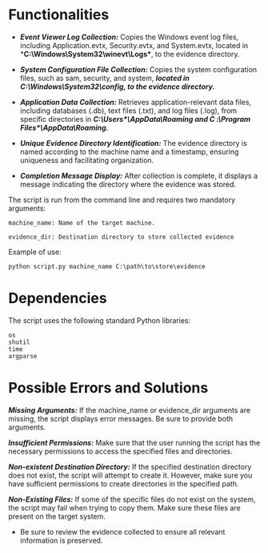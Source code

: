 # Functionalities

- ***Event Viewer Log Collection:***
        Copies the Windows event log files, including Application.evtx, Security.evtx, and System.evtx, located in ***C:\Windows\System32\winevt\Logs\***, to the evidence directory.

- ***System Configuration File Collection:***
        Copies the system configuration files, such as sam, security, and system, ***located in C:\Windows\System32\config\, to the evidence directory.***

- ***Application Data Collection:***
        Retrieves application-relevant data files, including databases (.db), text files (.txt), and log files (.log), from specific directories in ***C:\Users\*\\AppData\Roaming and C :\Program Files\*\\AppData\Roaming.***

- ***Unique Evidence Directory Identification:***
        The evidence directory is named according to the machine name and a timestamp, ensuring uniqueness and facilitating organization.

- ***Completion Message Display:***
        After collection is complete, it displays a message indicating the directory where the evidence was stored.


The script is run from the command line and requires two mandatory arguments:

    machine_name: Name of the target machine.
    
    evidence_dir: Destination directory to store collected evidence

Example of use:

`python script.py machine_name C:\path\to\store\evidence`

# Dependencies

The script uses the following standard Python libraries:

    os
    shutil
    time
    argparse

# Possible Errors and Solutions

  ***Missing Arguments:***
        If the machine_name or evidence_dir arguments are missing, the script displays error messages. Be sure to provide both arguments.

   ***Insufficient Permissions:***
        Make sure that the user running the script has the necessary permissions to access the specified files and directories.

  ***Non-existent Destination Directory:***
        If the specified destination directory does not exist, the script will attempt to create it. However, make sure you have sufficient permissions to create directories in the specified path.

  ***Non-Existing Files:***
        If some of the specific files do not exist on the system, the script may fail when trying to copy them. Make sure these files are present on the target system.

- Be sure to review the evidence collected to ensure all relevant information is preserved.
